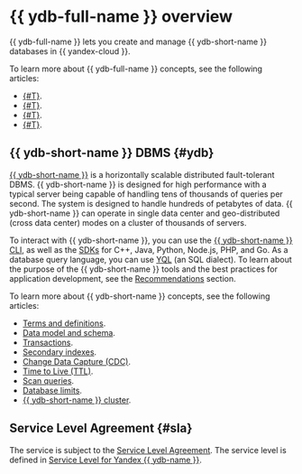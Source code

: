 # {{ ydb-full-name }} overview

{{ ydb-full-name }} lets you create and manage {{ ydb-short-name }} databases in {{ yandex-cloud }}.

To learn more about {{ ydb-full-name }} concepts, see the following articles:

* [{#T}](resources.md).
* [{#T}](serverless-and-dedicated.md).
* [{#T}](dynamodb-tables.md).
* [{#T}](limits.md).

## {{ ydb-short-name }} DBMS {#ydb}

[{{ ydb-short-name }}](https://ydb.tech/en) is a horizontally scalable distributed fault-tolerant DBMS. {{ ydb-short-name }} is designed for high performance with a typical server being capable of handling tens of thousands of queries per second. The system is designed to handle hundreds of petabytes of data. {{ ydb-short-name }} can operate in single data center and geo-distributed (cross data center) modes on a cluster of thousands of servers.

To interact with {{ ydb-short-name }}, you can use the [{{ ydb-short-name }} CLI](https://ydb.tech/en/docs/reference/ydb-cli/), as well as the [SDKs](https://ydb.tech/en/docs/reference/ydb-sdk/) for C++, Java, Python, Node.js, PHP, and Go. As a database query language, you can use [YQL](https://ydb.tech/en/docs/yql/reference/) (an SQL dialect). To learn about the purpose of the {{ ydb-short-name }} tools and the best practices for application development, see the [Recommendations](https://ydb.tech/en/docs/best_practices/) section.

To learn more about {{ ydb-short-name }} concepts, see the following articles:

* [Terms and definitions](https://ydb.tech/en/docs/concepts/databases).
* [Data model and schema](https://ydb.tech/en/docs/concepts/datamodel).
* [Transactions](https://ydb.tech/en/docs/concepts/transactions).
* [Secondary indexes](https://ydb.tech/en/docs/concepts/secondary_indexes).
* [Change Data Capture (CDC)](https://ydb.tech/en/docs/concepts/cdc).
* [Time to Live (TTL)](https://ydb.tech/en/docs/concepts/ttl).
* [Scan queries](https://ydb.tech/en/docs/concepts/scan_query).
* [Database limits](https://ydb.tech/en/docs/concepts/limits-ydb).
* [{{ ydb-short-name }} cluster](https://ydb.tech/en/docs/concepts/cluster/).


## Service Level Agreement {#sla}

The service is subject to the [Service Level Agreement](https://yandex.com/legal/cloud_sla). The service level is defined in [Service Level for Yandex {{ ydb-name }}](https://yandex.com/legal/cloud_sla_ydb).


